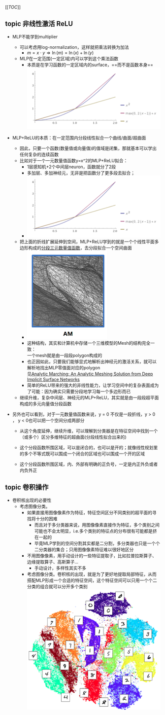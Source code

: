 [[_TOC_]]

## topic 非线性激活 ReLU

 - MLP不能学到multiplier
    - 可以考虑用log-normalization，这样就把乘法转换为加法
       - $`m=x \cdot y \Rightarrow \ln(m)=\ln(x)+\ln(y)`$
    - MLP在一定范围(一定区域)内可以学到这个乘法函数
       - 本质是在学习函数的一定区域内的surface，==而不是函数本身==<br>![image-20201209155947067](media/image-20201209155947067.png)
    
 -  MLP+ReLU的本质：在一定范围内分段线性拟合一个曲线/曲面/超曲面

     - 因此，只要一个函数(数量值或向量值)的值域是闭集，那就基本可以学出任何复杂的连续函数
     - 比如对于一个一元数量值函数y=x^2的MLP+ReLU拟合：
         - 1层感知机+2个中间层neuron，函数就分了2段 
         - 多加层、多加神经元，无非是把函数分了更多段去拟合；
         - ![image-20201209155947067](media/image-20201209155947067.png)
     - 把上面的折线扩展延伸到空间，MLP+ReLU学到的就是一个个线性平面多边形构成的<u>分段三元数量值函数</u>，去分段拟合一个空间曲面
         - ![image-20201209162429622](media/image-20201209162429622.png)
         - 这种结构，其实和计算机中存储一个三维模型的Mesh的结构完全一致：<br>一个mesh就是由一段段polygon构成的
         - 也正因如此，只要我们能够显式地解析出神经元的激活关系，就可以解析地找出MLP零值面对应的polygon <br>见[Analytic Marching: An Analytic Meshing Solution from
            Deep Implicit Surface Networks](http://proceedings.mlr.press/v119/lei20a/lei20a.pdf)
         - 简单的ReLU带来的强大的非线性能力，让学习空间中的复杂表面成为了可能：因为确实只需要分段地学习每一个多边形而已
     - 继续升维，复杂中间层、神经元的MLP+ReLU，其实就是由一段段超平面构成的多元向量值分段函数

 - 另外也可以看到，对于一元数量值函数来说，y = 0 不仅是一段折线，y > 0 ， y < 0也可以把一个空间分成两部分

    - 从这个角度延伸，继续升维，可以理解到分类器是在特征空间中找到一个（或多个）区分多维特征的超曲面(分段线性拟合出来的)

    - 这个分段函数所围区域，可以是闭合的，也可以是开的；就像线性规划里的多个不等式既可以围成一个闭合的区域也可以围成一个开的区域
    - 这个分段函数所围区域，内、外部有明确的正负号，一定是内正外负或者内负外正

## topic 卷积操作

- 卷积核出现的必要性
  - 考虑图像分类。
    - 如果直接用图像像素作为特征，特征空间区分不同类别的超平面的寻找将十分的困难
      - 而且对于多分类器来说，用图像像素直接作为特征，多个类别之间可能也不会太明显，i.e.多个类别的特征点的分布很有可能都是挤在一起的
      - 毕竟MLP学到的空间分割其实都是二分割，多分类器也只是一个个二分类器的集合；只用图像像素特征难以很好地区分
    - 不用图像像素，用手动设计的一些特征提取子，比如拉普拉斯算子、边缘提取算子、高斯算子...
      - 手动设计，多样性其实不多
    - 考虑图像分类。卷积核的出现，就是为了更好地提取局部特征，从而搭配MLP形成一个合适的特征空间，这个特征空间可以只用一个个二分类的组合就可以分开多个类别<br>![MNIST tSNE plot](media/image-20201209163614662.png)

